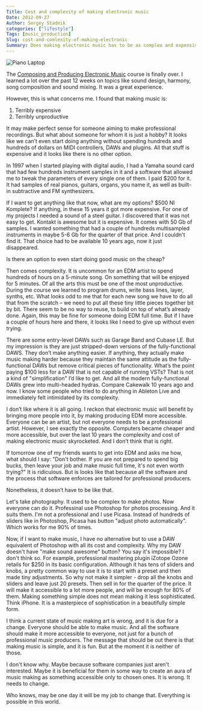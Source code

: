```yaml
---
Title: Cost and complexity of making electronic music
Date: 2012-09-27
Author: Sergey Stadnik
categories: ["lifestyle"]
Tags: [music_production]
Slug: cost-and-comlexity-of-making-electronic
Summary: Does making electronic music has to be as complex and expensive as it is?
---
```


![Piano Laptop](/images/2012-09-27_piano_laptop.jpg)

The [Composing and Producing Electronic Music](http://online.berklee.edu/courses/composing-and-producing-electronic-music-1) course is finally over. I learned a lot over the past 12 weeks on topics like sound design,
harmony, song composition and sound mixing. It was a great experience.

However, this is what concerns me.
I found that making music is:

1. Terribly expensive
2. Terribly unproductive

It may make perfect sense for someone aiming to make professional
recordings. But what about someone for whom it is just a hobby? It looks
like we can’t even start doing anything without spending hundreds and
hundreds of dollars on MIDI controllers, DAWs and plugins. All that
stuff is expensive and it looks like there is no other option.

In 1997 when I started playing with digital audio, I had a Yamaha sound
card that had few hundreds instrument samples in it and a software that
allowed me to tweak the parameters of every single one of them. I paid
$200 for it. It had samples of real pianos, guitars, organs, you name
it, as well as built-in subtractive and FM synthesizers.

If I want to get anything like that now, what are my options? $500 NI
Komplete? If anything, in these 15 years it got more expensive. For one
of my projects I needed a sound of a steel guitar. I discovered that it
was not easy to get. Kontakt is awesome but it is expensive. It comes
with 50 Gb of samples. I wanted something that had a couple of hundreds
multisampled instruments in maybe 5-6 Gb for the quarter of that price.
And I couldn't find it. That choice had to be available 10 years ago,
now it just disappeared.

Is there an option to even start doing good music on the cheap?

Then comes complexity. It is uncommon for an EDM artist to spend
hundreds of hours on a 5-minute song. On something that will be enjoyed
for 5 minutes. Of all the arts this must be one of the most
unproductive. During the course we learned to program drums, write bass
lines, layer, synths, etc. What looks odd to me that for each new song
we have to do all that from the scratch – we need to put all these tiny
little pieces together bit by bit. There seem to be no way to reuse, to
build on top of what’s already done. Again, this may be fine for someone
doing EDM full time. But if I have a couple of hours here and there, it
looks like I need to give up without even trying.

There are some entry-level DAWs such as Garage Band and Cubase LE. But
my impression is they are just stripped-down versions of the
fully-functional DAWS. They don’t make anything easier. If anything,
they actually make music making harder because they maintain the same
attitude as the fully-functional DAWs but remove critical pieces of
functionality. What’s the point paying $100 less for a DAW that is not
capable of running VSTs? That is not a kind of "simplification" I’d like
to get. And all the modern fully-functional DAWs grew into multi-headed
hydras. Compare Cakewalk 10 years ago and now. I know some people who
tried to do anything in Ableton Live and immediately felt intimidated by
its complexity.

I don’t like where it is all going. I reckon that electronic music will
benefit by bringing more people into it, by making producing EDM more
accessible. Everyone can be an artist, but not everyone needs to be a
professional artist. However, I see exactly the opposite. Computers
became cheaper and more accessible, but over the last 10 years the
complexity and cost of making electronic music skyrocketed. And I don’t
think that is right.

If tomorrow one of my friends wants to get into EDM and asks me how,
what should I say: "Don't bother. If you are not prepared to spend big
bucks, then leave your job and make music full time, it's not even worth
trying?" It is ridiculous. But is looks like that because all the
software and the process that software enforces are tailored for
professional producers.

Nonetheless, it doesn’t have to be like that.

Let's take photography. It used to be complex to make photos. Now
everyone can do it. Professinal use Photoshop for photos processing. And
it suits them. I'm not a professional and I use Picasa. Instead of
hundreds of sliders like in Photoshop, Picasa has button "adjust photo
automatically". Which works for me 90% of times.

Now, if I want to make music, I have no alternative but to use a DAW
equivalent of Photoshop with all its cost and complexity. Why my DAW
doesn't have "make sound awesome" button? You say it's impossible? I
don't think so. For example, professional mastering plugin iZotope Ozone
retails for $250 in its basic configuration. Although it has tens of
sliders and knobs, a pretty common way to use it is to start with a
preset and then made tiny adjustments. So why not make it simpler - drop
all the knobs and sliders and leave just 20 presets. Then sell in for
the quarter of the price. It will make it accessible to a lot more
people, and will be enough for 80% of them. Making something simple does
not mean making it less sophisticated. Think iPhone. It is a masterpiece
of sophistication in a beautifully simple form.

I think a current state of music making art is wrong, and it is due for
a change. Everyone should be able to make music. And all the software
should make it more accessible to everyone, not just for a bunch of
professional music producers. The message that should be out there is
that making music is simple, and it is fun. But at the moment it is
neither of those.

I don't know why. Maybe because software companies just aren't
interested. Maybe it is beneficial for them in some way to create an
aura of music making as something accessible only to chosen ones. It is
wrong. It needs to change.

Who knows, may be one day it will be my job to change that. Everything
is possible in this world.